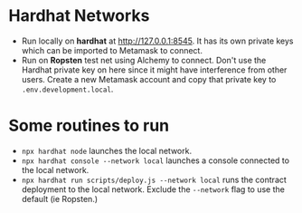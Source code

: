 # Hardhat Networks
* Run locally on <b>hardhat</b> at http://127.0.0.1:8545. It has its own private keys which can be imported to Metamask to connect. 
* Run on <b>Ropsten</b> test net using Alchemy to connect. Don't use the Hardhat private key on here since it might have interference from other users. Create a new Metamask account and copy that private key to <code>.env.development.local</code>.

# Some routines to run
* <code>npx hardhat node</code> launches the local network.
* <code>npx hardhat console --network local</code> launches a console connected to the local network.
* <code>npx hardhat run scripts/deploy.js --network local</code> runs the contract deployment to the local network. Exclude the <code>--network</code> flag to use the default (ie Ropsten.)